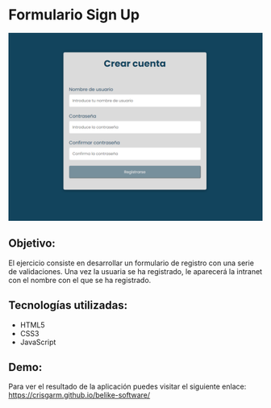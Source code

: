 # Formulario Sign Up

<img alt="Previsualización aplicación" title="Previsualización aplicación" src="./images/preview-project.PNG" width=550px/>

## Objetivo:

El ejercicio consiste en desarrollar un formulario de registro con una serie de validaciones. Una vez la usuaria se ha registrado, le aparecerá la intranet con el nombre con el que se ha registrado.

## Tecnologías utilizadas:

- HTML5
- CSS3
- JavaScript

## Demo:

Para ver el resultado de la aplicación puedes visitar el siguiente enlace: https://crisgarm.github.io/belike-software/

